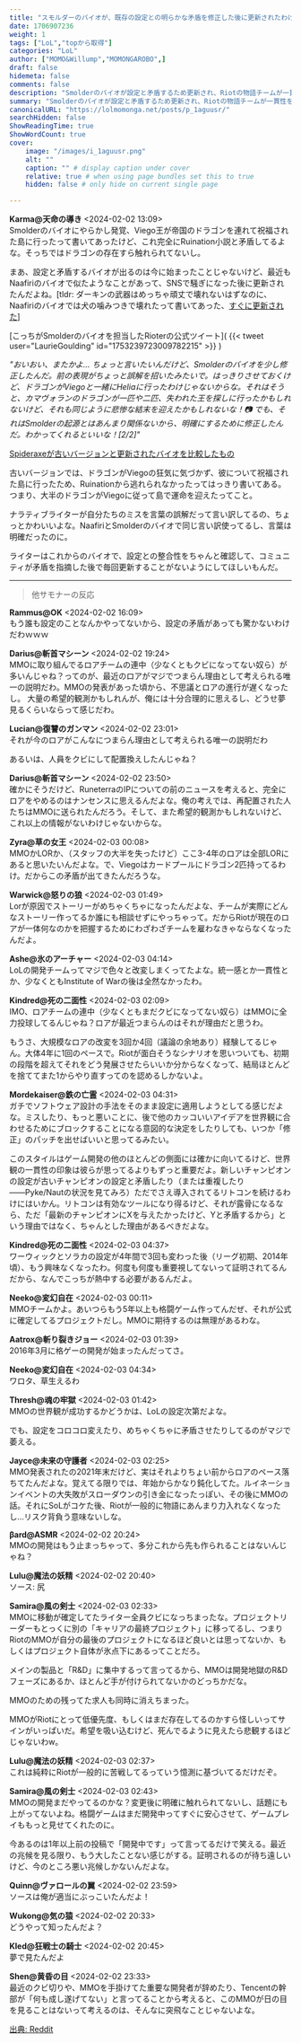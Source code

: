 ```yaml
---
title: "スモルダーのバイオが、既存の設定との明らかな矛盾を修正した後に更新されたわけだが"
date: 1706907236
weight: 1
tags: ["LoL","topから取得"]
categories: "LoL"
author: ["MOMO&Willump","MOMONGAROBO",]
draft: false
hidemeta: false 
comments: false
description: "Smolderのバイオが設定と矛盾するため更新され、Riotの物語チームが一貫性を欠いているとの批判が再燃。"
summary: "Smolderのバイオが設定と矛盾するため更新され、Riotの物語チームが一貫性を欠いているとの批判が再燃。"
canonicalURL: "https://lolmomonga.net/posts/p_1aguusr/"
searchHidden: false
ShowReadingTime: true
ShowWordCount: true
cover:
    image: "/images/i_1aguusr.png"
    alt: ""
    caption: "" # display caption under cover
    relative: true # when using page bundles set this to true
    hidden: false # only hide on current single page

---
```

**Karma@天命の導き** <2024-02-02 13:09>  
Smolderのバイオにやらかし発覚、Viego王が帝国のドラゴンを連れて祝福された島に行ったって書いてあったけど、これ完全にRuination小説と矛盾してるよな。そっちではドラゴンの存在すら触れられてないし。

まあ、設定と矛盾するバイオが出るのは今に始まったことじゃないけど、最近もNaafiriのバイオで似たようなことがあって、SNSで騒ぎになった後に更新されたんだよね。[tldr: ダーキンの武器はめっちゃ頑丈で壊れないはずなのに、Naafiriのバイオでは犬の噛みつきで壊れたって書いてあった、[すぐに更新された](https://www.reddit.com/r/leagueoflegends/comments/14m6dhg/riot_lexical_we_will_be_making_a_slight_update_to/)]

[こっちがSmolderのバイオを担当したRioterの公式ツイート](
{{< tweet user="LaurieGoulding" id="1753239723009782215" >}}
)

*"おいおい、またかよ...   ちょっと言いたいんだけど、Smolderのバイオを少し修正したんだ。前の表現がちょっと誤解を招いたみたいで。はっきりさせておくけど、ドラゴンがViegoと一緒にHeliaに行ったわけじゃないからな。それはそうと、カマヴォランのドラゴンが一匹や二匹、失われた王を探しに行ったかもしれないけど、それも同じように悲惨な結末を迎えたかもしれないな！📷 でも、それはSmolderの起源とはあんまり関係ないから、明確にするために修正したんだ。わかってくれるといいな！\[2/2\]"*

[Spideraxeが古いバージョンと更新されたバイオを比較したもの](https://preview.redd.it/dbdotkhcg3gc1.png?width=1523&format=png&auto=webp&s=9e3f26356eabf7e0ca0ca0)

古いバージョンでは、ドラゴンがViegoの狂気に気づかず、彼について祝福された島に行ったため、Ruinationから逃れられなかったってはっきり書いてある。つまり、大半のドラゴンがViegoに従って島で運命を迎えたってこと。

ナラティブライターが自分たちのミスを言葉の誤解だって言い訳してるの、ちょっとかわいいよな。NaafiriとSmolderのバイオで同じ言い訳使ってるし、言葉は明確だったのに。

ライターはこれからのバイオで、設定との整合性をちゃんと確認して、コミュニティが矛盾を指摘した後で毎回更新することがないようにしてほしいもんだ。  

---

> 他サモナーの反応  

**Rammus@OK** <2024-02-02 16:09>  
もう誰も設定のことなんかやってないから、設定の矛盾があっても驚かないわけだわｗｗｗ

**Darius@斬首マシーン** <2024-02-02 19:24>  
MMOに取り組んでるロアチームの連中（少なくともクビになってない奴ら）が多いんじゃね？ってのが、最近のロアがマジでつまらん理由として考えられる唯一の説明だわ。MMOの発表があった頃から、不思議とロアの進行が遅くなったし。
大量の希望的観測かもしれんが、俺には十分合理的に思えるし、どうせ夢見るくらいならって感じだわ。

**Lucian@復讐のガンマン** <2024-02-02 23:01>  
それが今のロアがこんなにつまらん理由として考えられる唯一の説明だわ

あるいは、人員をクビにして配置換えしたんじゃね？

**Darius@斬首マシーン** <2024-02-02 23:50>  
確かにそうだけど、RuneterraのIPについての前のニュースを考えると、完全にロアをやめるのはナンセンスに思えるんだよな。俺の考えでは、再配置された人たちはMMOに送られたんだろう。そして、また希望的観測かもしれないけど、これ以上の情報がないわけじゃないからな。

**Zyra@草の女王** <2024-02-03 00:08>  
MMOかLORか、（スタッフの大半を失ったけど）ここ3-4年のロアは全部LORにあると思いたいんだよな。で、Viegoはカードプールにドラゴン2匹持ってるわけ。だからこの矛盾が出てきたんだろうな。

**Warwick@怒りの狼** <2024-02-03 01:49>  
Lorが原因でストーリーがめちゃくちゃになったんだよな、チームが実際にどんなストーリー作ってるか誰にも相談せずにやっちゃって。だからRiotが現在のロアが一体何なのかを把握するためにわざわざチームを雇わなきゃならなくなったんだよ。

**Ashe@氷のアーチャー** <2024-02-03 04:14>  
LoLの開発チームってマジで色々と改変しまくってたよな。統一感とか一貫性とか、少なくともInstitute of Warの後は全然なかったわ。

**Kindred@死の二面性** <2024-02-03 02:09>  
IMO、ロアチームの連中（少なくともまだクビになってない奴ら）はMMOに全力投球してるんじゃね？ロアが最近つまらんのはそれが理由だと思うわ。

もうさ、大規模なロアの改変を3回か4回（議論の余地あり）経験してるじゃん。大体4年に1回のペースで。Riotが面白そうなシナリオを思いついても、初期の段階を超えてそれをどう発展させたらいいか分からなくなって、結局ほとんどを捨ててまた1からやり直すってのを認めるしかないよ。

**Mordekaiser@鉄の亡霊** <2024-02-03 04:31>  
ガチでソフトウェア設計の手法をそのまま設定に適用しようとしてる感じだよな。ミスしたり、もっと悪いことに、後で他のカッコいいアイデアを世界観に合わせるためにブロックすることになる意図的な決定をしたりしても、いつか「修正」のパッチを出せばいいと思ってるみたい。

このスタイルはゲーム開発の他のほとんどの側面には確かに向いてるけど、世界観の一貫性の印象は彼らが思ってるよりもずっと重要だよ。新しいチャンピオンの設定が古いチャンピオンの設定と矛盾したり（または重複したり――Pyke/Nautの状況を見てみろ）ただでさえ導入されてるリトコンを続けるわけにはいかん。リトコンは有効なツールになり得るけど、それが露骨になるなら、ただ「最新のチャンピオンにXを与えたかったけど、Yと矛盾するから」という理由ではなく、ちゃんとした理由があるべきだよな。

**Kindred@死の二面性** <2024-02-03 04:37>  
ワーウィックとソラカの設定が4年間で3回も変わった後（リーグ初期、2014年頃）、もう興味なくなったわ。何度も何度も重要視してないって証明されてるんだから、なんでこっちが熱中する必要があるんだよ。

**Neeko@変幻自在** <2024-02-03 00:11>  
MMOチームかよ。あいつらもう5年以上も格闘ゲーム作ってんだぜ、それが公式に確定してるプロジェクトだし。MMOに期待するのは無理があるわな。

**Aatrox@斬り裂きジョー** <2024-02-03 01:39>  
2016年3月に格ゲーの開発が始まったんだってさ。

**Neeko@変幻自在** <2024-02-03 04:34>  
ワロタ、草生えるわ

**Thresh@魂の牢獄** <2024-02-03 01:42>  
MMOの世界観が成功するかどうかは、LoLの設定次第だよな。

でも、設定をコロコロ変えたり、めちゃくちゃに矛盾させたりしてるのがマジで萎える。

**Jayce@未来の守護者** <2024-02-03 02:25>  
MMO発表されたの2021年末だけど、実はそれよりちょい前からロアのペース落ちてたんだよな。覚えてる限りでは、年始からかなり鈍化してた。ルイネーションイベントの大失敗がスローダウンの引き金になったっぽい、その後にMMOの話。それにSoLがコケた後、Riotが一般的に物語にあんまり力入れなくなったし…リスク背負う意味ないしな。

**βard@ASMR** <2024-02-02 20:24>  
MMOの開発はもう止まっちゃって、多分これから先も作られることはないんじゃね？

**Lulu@魔法の妖精** <2024-02-02 20:40>  
ソース: 尻

**Samira@風の剣士** <2024-02-03 02:33>  
MMOに移動が確定してたライター全員クビになっちまったな。プロジェクトリーダーもとっくに別の「キャリアの最終プロジェクト」に移ってるし、つまりRiotのMMOが自分の最後のプロジェクトになるほど良いとは思ってないか、もしくはプロジェクト自体が氷点下にあるってことだろ。

メインの製品と「R&D」に集中するって言ってるから、MMOは開発地獄のR&Dフェーズにあるか、ほとんど手が付けられてないかのどっちかだな。

MMOのための残ってた求人も同時に消えちまった。

MMOがRiotにとって低優先度、もしくはまだ存在してるのかすら怪しいってサインがいっぱいだ。希望を吸い込むけど、死んでるように見えたら悲観するほどじゃないわw。

**Lulu@魔法の妖精** <2024-02-03 02:37>  
これは純粋にRiotが一般的に苦戦してるっていう憶測に基づいてるだけだぞ。

**Samira@風の剣士** <2024-02-03 02:43>  
MMOの開発まだやってるのかな？変更後に明確に触れられてないし、話題にも上がってないよね。格闘ゲームはまだ開発中ってすぐに安心させて、ゲームプレイももっと見せてくれたのに。

今あるのは1年以上前の投稿で「開発中です」って言ってるだけで笑える。最近の兆候を見る限り、もう大したことない感じがする。証明されるのが待ち遠しいけど、今のところ悪い兆候しかないんだよな。

**Quinn@ヴァロールの翼** <2024-02-02 23:59>  
ソースは俺が適当にぶっこいたんだよ！

**Wukong@気の猿** <2024-02-02 20:33>  
どうやって知ったんだよ？

**Kled@狂戦士の騎士** <2024-02-02 20:45>  
夢で見たんだよ

**Shen@黄昏の目** <2024-02-02 23:33>  
最近のクビ切りや、MMOを手掛けてた重要な開発者が辞めたり、Tencentの幹部が「何も成し遂げてない」と言ってることから考えると、このMMOが日の目を見ることはないって考えるのは、そんなに突飛なことじゃないよな。




[出典: Reddit](https://www.reddit.com//r/leagueoflegends/comments/1aguusr/smolders_bio_was_updated_after_glaring/)
